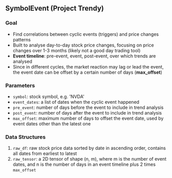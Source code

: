 <!-- # Market Analysis Tools -->

## SymbolEvent (Project Trendy)
### Goal
- Find correlations between cyclic events (triggers) and price changes patterns
- Built to analyse day-to-day stock price changes, focusing on price changes over 1-3 months (likely not a good day trading tool)
- **Event timeline**: pre-event, event, post-event, over which trends are analysed
- Since in different cycles, the market reaction may lag or lead the event, the event date can be offset by a certain number of days (**max_offset**)
### Parameters
- `symbol`: stock symbol, e.g. 'NVDA'
- `event_dates`: a list of dates when the cyclic event happened
- `pre_event`: number of days before the event to include in trend analysis
- `post_event`: number of days after the event to include in trend analysis
- `max_offset`: maximum number of days to offset the event date, used by event dates other than the latest one

### Data Structures
1. `raw_df`: raw stock price data sorted by date in ascending order, contains all dates from earliest to latest
2. `raw_tensor`: a 2D tensor of shape (n, m), where m is the number of event dates, and n is the number of days in an event timeline plus 2 times `max_offset`

###